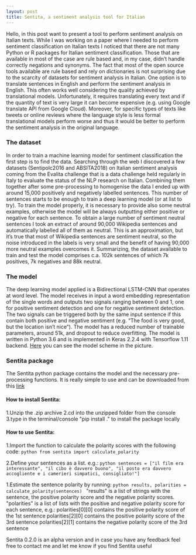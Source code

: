 ```yaml
---
layout: post
title: Sentita, a sentiment analysis tool for Italian
---
```


Hello, in this post want to present a tool to perform sentiment analysis on Italian texts.
While I was working on a paper where I needed to perform sentiment classification on Italian texts 
I noticed that there are not many Python or R packages for Italian sentiment classification. 
Those that are available in most of the case are rule based and, in my case, 
didn’t handle correctly negations and synonyms. The fact that most of the open source tools available 
are rule based and rely on dictionaries is not surprising due to the scarcity of 
datasets for sentiment analysis in Italian. One option is to translate sentences in English 
and perform the sentiment analysis in English. This often works well considering the quality 
achieved by translational models. Unfortunately, it requires translating every text and if the 
quantity of text is very large it can become expensive (e.g. using Google translate API from Google Cloud). 
Moreover, for specific types of texts like tweets or online reviews where the language style is less formal 
translational models perform worse and thus it would be better to perform the sentiment analysis in the original language.

### The dataset
In order to train a machine learning model for sentiment classification the first step is to find the data. 
Searching through the web I discovered a few datasets (Sentipolc2016 and ABSITA2018) on Italian sentiment 
analysis coming from the Evalita challenge that is a data challenge held regularly in Italy to evaluate the 
status of the NLP research on Italian.  Combining them together after some pre-processing to homogenise the 
data I ended up with around 15,000 positively and negatively labelled sentences. This number of sentences 
starts to be enough to train a deep learning model (or at list to try). To train the model properly, it is 
necessary to provide also some neutral examples, otherwise the model will be always outputting either positive 
or negative for each sentence. To obtain a large number of sentiment neutral sentences I took an extract of 
around 90,000 Wikipedia sentences and automatically labelled all of them as neutral. This is an approximation, 
but it’s true that most of Wikipedia sentences are sentiment neutral, so the noise introduced in the labels is 
very small and the benefit of having 90,000 more neutral examples overcomes it.
Summarizing, the dataset available to train and test the model comprises c.a. 102k sentences of which 7k positives, 
7k negatives and 88k neutral.

### The model
The deep learning model applied is a Bidirectional LSTM-CNN that operates at word level. 
The model receives in input a word embedding representation of the single words and outputs 
two signals ranging between 0 and 1, one for positive sentiment detection and one for negative 
sentiment detection. The two signals can be triggered both by the same input sentence if this 
contain both positive and negative sentiment (e.g. “The food is very good, but the location isn’t nice”).
The model has a reduced number of trainable parameters, around 51k, and dropout to reduce overfitting. 
The model is written in Python 3.6 and is implemented in Keras 2.2.4 with Tensorflow 1.11 backend. 
[Here](https://raw.githubusercontent.com/NicGian/nicgian.github.io/master/assets/sentita_lstm-cnn_model_plot.png) you can see the model scheme in the picture. 

### Sentita package
The Sentita python package contains the model and the necessary pre-processing functions. 
It is really simple to use and can be downloaded from this [link](https://drive.google.com/file/d/1s1BW3T_BysAhVZPai-3AUXpb68aYjQTS/view?usp=sharing )

#### How to install Sentita:
1.Unzip the .zip archive
2.cd into the unzipped folder from the console
3.type in the terminal/console "pip install ." to install the package locally

#### How to use Sentita:
1.Import the function to calculate the polarity scores with the following code:
    ``python
    from sentita import calculate_polarity
    ``
 
2.Define your sentences as a list. e.g.:
    ```python
    sentences = ["il film era interessante",
    "il cibo è davvero buono",
    "il posto era davvero accogliente e i camerieri simpatici, consigliato!"]
    ```

1.Estimate the sentence polarity by running:
    ```python
	results, polarities = calculate_polarity(sentences)
    ```
	"results" is a list of strings with the sentence, the positive polarity score and the negative polarity scores.
	"polarities" is a list of lists with the positive and negative polarity score for each sentence, e.g.:
		polarities[0][0] contains the positive polarity score of the 1st sentence
		polarities[2][0] contains the positive polarity score of the 3rd sentence
		polarities[2][1] contains the negative polarity score of the 3rd sentence


Sentita 0.2.0 is an alpha version and in case you have any feedback feel free to contact me and 
let me know if you find Sentita useful

